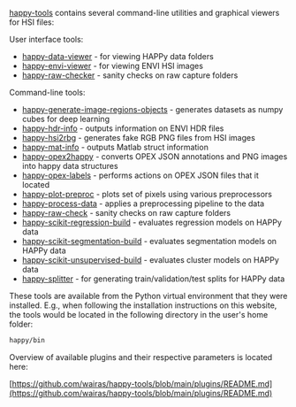 [happy-tools](https://github.com/wairas/happy-tools) contains several command-line 
utilities and graphical viewers for HSI files:

User interface tools:

* [happy-data-viewer](happy-data-viewer.md) - for viewing HAPPy data folders
* [happy-envi-viewer](happy-envi-viewer.md) - for viewing ENVI HSI images
* [happy-raw-checker](happy-raw-checker.md) - sanity checks on raw capture folders

Command-line tools:

* [happy-generate-image-regions-objects](happy-generate-image-regions-objects.md) - generates datasets as numpy cubes for deep learning
* [happy-hdr-info](happy-hdr-info.md) - outputs information on ENVI HDR files
* [happy-hsi2rbg](happy-hsi2rbg.md) - generates fake RGB PNG files from HSI images
* [happy-mat-info](happy-mat-info.md) - outputs Matlab struct information
* [happy-opex2happy](happy-opex2happy.md) - converts OPEX JSON annotations and PNG images into happy data structures
* [happy-opex-labels](happy-opex-labels.md) - performs actions on OPEX JSON files that it located
* [happy-plot-preproc](happy-plot-preproc.md) - plots set of pixels using various preprocessors
* [happy-process-data](happy-process-data.md) - applies a preprocessing pipeline to the data
* [happy-raw-check](happy-raw-check.md) - sanity checks on raw capture folders
* [happy-scikit-regression-build](happy-scikit-regression-build.md) - evaluates regression models on HAPPy data
* [happy-scikit-segmentation-build](happy-scikit-segmentation-build.md) - evaluates segmentation models on HAPPy data
* [happy-scikit-unsupervised-build](happy-scikit-unsupervised-build.md) - evaluates cluster models on HAPPy data
* [happy-splitter](happy-splitter.md) - for generating train/validation/test splits for HAPPy data

These tools are available from the Python virtual environment that they were
installed. E.g., when following the installation instructions on this website,
the tools would be located in the following directory in the user's home folder:

```bash
happy/bin
```

Overview of available plugins and their respective parameters is located here:

[https://github.com/wairas/happy-tools/blob/main/plugins/README.md](https://github.com/wairas/happy-tools/blob/main/plugins/README.md)
